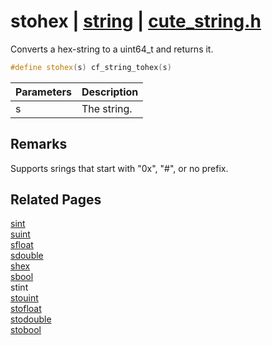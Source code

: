 # stohex | [string](https://github.com/RandyGaul/cute_framework/blob/master/docs/string/README.md) | [cute_string.h](https://github.com/RandyGaul/cute_framework/blob/master/include/cute_string.h)

Converts a hex-string to a uint64_t and returns it.

```cpp
#define stohex(s) cf_string_tohex(s)
```

Parameters | Description
--- | ---
s | The string.

## Remarks

Supports srings that start with "0x", "#", or no prefix.

## Related Pages

[sint](https://github.com/RandyGaul/cute_framework/blob/master/docs/string/sint.md)  
[suint](https://github.com/RandyGaul/cute_framework/blob/master/docs/string/suint.md)  
[sfloat](https://github.com/RandyGaul/cute_framework/blob/master/docs/string/sfloat.md)  
[sdouble](https://github.com/RandyGaul/cute_framework/blob/master/docs/string/sdouble.md)  
[shex](https://github.com/RandyGaul/cute_framework/blob/master/docs/string/shex.md)  
[sbool](https://github.com/RandyGaul/cute_framework/blob/master/docs/string/sbool.md)  
stint  
[stouint](https://github.com/RandyGaul/cute_framework/blob/master/docs/string/stouint.md)  
[stofloat](https://github.com/RandyGaul/cute_framework/blob/master/docs/string/stofloat.md)  
[stodouble](https://github.com/RandyGaul/cute_framework/blob/master/docs/string/stodouble.md)  
[stobool](https://github.com/RandyGaul/cute_framework/blob/master/docs/string/stobool.md)  
